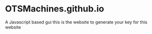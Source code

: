 # OTSMachines.github.io
A Javascript based gui this is the website to generate your key for this website
